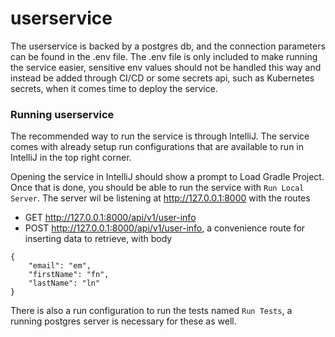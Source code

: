 # userservice
The userservice is backed by a postgres db, and the connection parameters can be found in the .env file.
The .env file is only included to make running the service easier, sensitive env values should not be 
handled this way and instead be added through CI/CD or some secrets api, such as Kubernetes secrets, 
when it comes time to deploy the service.

### Running userservice
The recommended way to run the service is through IntelliJ. The service comes with already setup run 
configurations that are available to run in IntelliJ in the top right corner. 

Opening the service in IntelliJ should show a prompt to Load Gradle Project.
Once that is done, you should be able to run the service with `Run Local Server`.
The server wil be listening at http://127.0.0.1:8000 with the routes
- GET http://127.0.0.1:8000/api/v1/user-info
- POST http://127.0.0.1:8000/api/v1/user-info, a convenience route for inserting data to retrieve, with body
```
{
    "email": "em",
    "firstName": "fn",
    "lastName": "ln"
}
```

There is also a run configuration to run the tests named `Run Tests`, a running postgres server
is necessary for these as well.
